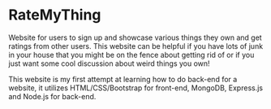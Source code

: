 # RateMyThing
Website for users to sign up and showcase various things they own and get ratings from other users.
This website can be helpful if you have lots of junk in your house that you might be on the fence about getting rid of or if you just want some cool discussion about weird things you own!

This website is my first attempt at learning how to do back-end for a website, it utilizes HTML/CSS/Bootstrap for front-end, MongoDB, Express.js and Node.js for back-end.
